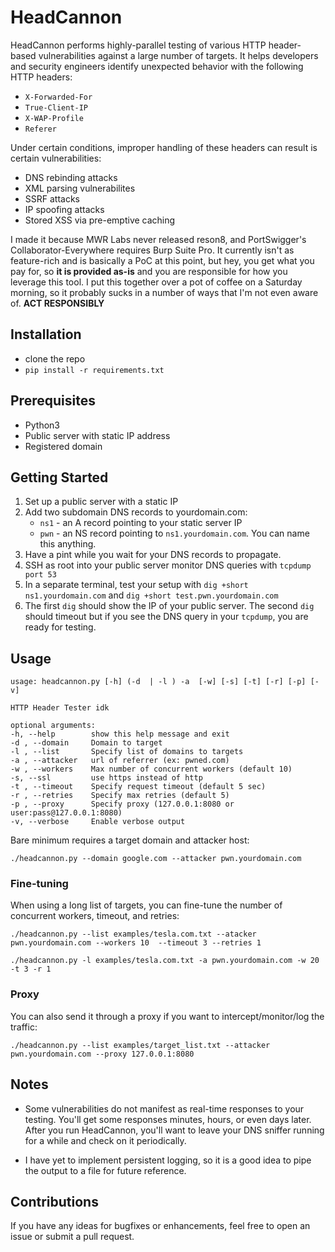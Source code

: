 # HeadCannon

HeadCannon performs highly-parallel testing of various HTTP header-based vulnerabilities against a large number of targets. It helps developers and security engineers identify unexpected behavior with the following HTTP headers:

* `X-Forwarded-For`
* `True-Client-IP`
* `X-WAP-Profile`
* `Referer`

Under certain conditions, improper handling of these headers can result is certain vulnerabilities:

* DNS rebinding attacks
* XML parsing vulnerabilites
* SSRF attacks
* IP spoofing attacks
* Stored XSS via pre-emptive caching

I made it because MWR Labs never released reson8, and PortSwigger's Collaborator-Everywhere requires Burp Suite Pro. It currently isn't as feature-rich and is basically a PoC at this point, but hey, you get what you pay for, so **it is provided as-is** and you are responsible for how you leverage this tool. I put this together over a pot of coffee on a Saturday morning, so it probably sucks in a number of ways that I'm not even aware of. **ACT RESPONSIBLY**

## Installation

* clone the repo
* `pip install -r requirements.txt`

## Prerequisites

* Python3
* Public server with static IP address
* Registered domain

## Getting Started

1. Set up a public server with a static IP
2. Add two subdomain DNS records to yourdomain.com:
    * `ns1` - an A record pointing to your static server IP
    * `pwn` - an NS record pointing to `ns1.yourdomain.com`. You can name this anything.
3. Have a pint while you wait for your DNS records to propagate.
4. SSH as root into your public server monitor DNS queries with `tcpdump port 53`
5. In a separate terminal, test your setup with `dig +short ns1.yourdomain.com` and `dig +short test.pwn.yourdomain.com`
6. The first `dig` should show the IP of your public server. The second `dig` should timeout but if you see the DNS query in your `tcpdump`, you are ready for testing.

## Usage

    usage: headcannon.py [-h] (-d  | -l ) -a  [-w] [-s] [-t] [-r] [-p] [-v]

    HTTP Header Tester idk

    optional arguments:
    -h, --help        show this help message and exit
    -d , --domain     Domain to target
    -l , --list       Specify list of domains to targets
    -a , --attacker   url of referrer (ex: pwned.com)
    -w , --workers    Max number of concurrent workers (default 10)
    -s, --ssl         use https instead of http
    -t , --timeout    Specify request timeout (default 5 sec)
    -r , --retries    Specify max retries (default 5)
    -p , --proxy      Specify proxy (127.0.0.1:8080 or user:pass@127.0.0.1:8080)
    -v, --verbose     Enable verbose output

Bare minimum requires a target domain and attacker host:

`./headcannon.py --domain google.com --attacker pwn.yourdomain.com`

### Fine-tuning

When using a long list of targets, you can fine-tune the number of concurrent workers, timeout, and retries:

`./headcannon.py --list examples/tesla.com.txt --atacker pwn.yourdomain.com --workers 10  --timeout 3 --retries 1`

`./headcannon.py -l examples/tesla.com.txt -a pwn.yourdomain.com -w 20  -t 3 -r 1`

### Proxy

You can also send it through a proxy if you want to intercept/monitor/log the traffic:

`./headcannon.py --list examples/target_list.txt --attacker pwn.yourdomain.com --proxy 127.0.0.1:8080`

## Notes

* Some vulnerabilities do not manifest as real-time responses to your testing. You'll get some responses minutes, hours, or even days later. After you run HeadCannon, you'll want to leave your DNS sniffer running for a while and check on it periodically.

* I have yet to implement persistent logging, so it is a good idea to pipe the output to a file for future reference.


## Contributions

If you have any ideas for bugfixes or enhancements, feel free to open an issue or submit a pull request.
